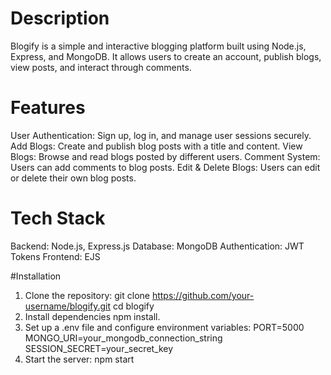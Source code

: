 # Description
Blogify is a simple and interactive blogging platform built using Node.js, Express, and MongoDB. It allows users to create an account, publish blogs, view posts, and interact through comments.

# Features
User Authentication: Sign up, log in, and manage user sessions securely.
Add Blogs: Create and publish blog posts with a title and content.
View Blogs: Browse and read blogs posted by different users.
Comment System: Users can add comments to blog posts.
Edit & Delete Blogs: Users can edit or delete their own blog posts.

# Tech Stack
Backend: Node.js, Express.js
Database: MongoDB
Authentication: JWT Tokens
Frontend: EJS

#Installation

1. Clone the repository:
git clone https://github.com/your-username/blogify.git
cd blogify
2. Install dependencies
npm install.
3. Set up a .env file and configure environment variables:
PORT=5000
MONGO_URI=your_mongodb_connection_string
SESSION_SECRET=your_secret_key
4. Start the server:
npm start
